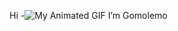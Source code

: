 Hi  -![My Animated GIF](https://user-images.githubusercontent.com/18350557/176309783-0785949b-9127-417c-8b55-ab5a4333674e.gif) I’m Gomolemo



